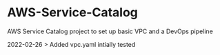 # AWS-Service-Catalog
AWS Service Catalog project to set up basic VPC and a DevOps pipeline

2022-02-26 > Added vpc.yaml intially tested
